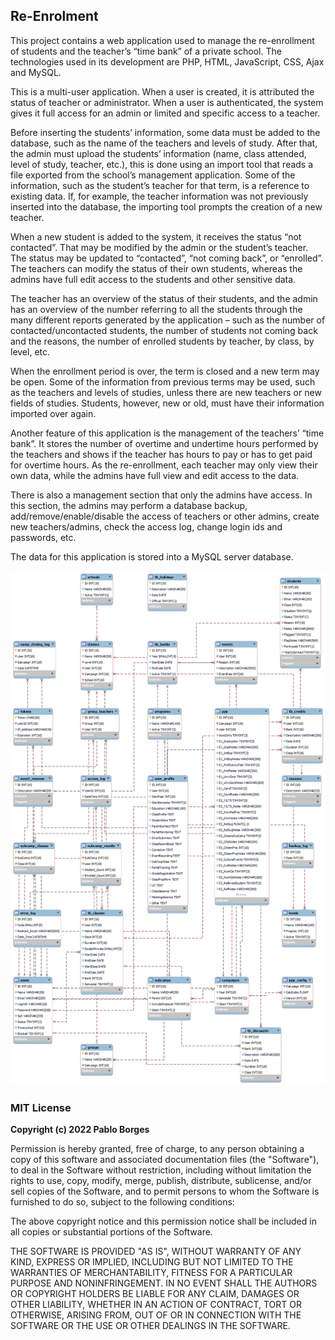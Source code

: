 ## Re-Enrolment

This project contains a web application used to manage the re-enrollment of students and the teacher’s “time bank” of a private school. The technologies used in its development are PHP, HTML, JavaScript, CSS, Ajax and MySQL.

This is a multi-user application. When a user is created, it is attributed the status of teacher or administrator. When a user is authenticated, the system gives it full access for an admin or limited and specific access to a teacher.

Before inserting the students’ information, some data must be added to the database, such as the name of the teachers and levels of study. After that, the admin must upload the students’ information (name, class attended, level of study, teacher, etc.), this is done using an import tool that reads a file exported from the school’s management application. Some of the information, such as the student’s teacher for that term, is a reference to existing data. If, for example, the teacher information was not previously inserted into the database, the importing tool prompts the creation of a new teacher.

When a new student is added to the system, it receives the status “not contacted”. That may be modified by the admin or the student’s teacher. The status may be updated to “contacted”, “not coming back”, or “enrolled”. The teachers can modify the status of their own students, whereas the admins have full edit access to the students and other sensitive data.

The teacher has an overview of the status of their students, and the admin has an overview of the number referring to all the students through the many different reports generated by the application – such as the number of contacted/uncontacted students, the number of students not coming back and the reasons, the number of enrolled students by teacher, by class, by level, etc.

When the enrollment period is over, the term is closed and a new term may be open. Some of the information from previous terms may be used, such as the teachers and levels of studies, unless there are new teachers or new fields of studies. Students, however, new or old, must have their information imported over again.

Another feature of this application is the management of the teachers’ “time bank”. It stores the number of overtime and undertime hours performed by the teachers and shows if the teacher has hours to pay or has to get paid for overtime hours. As the re-enrollment, each teacher may only view their own data, while the admins have full view and edit access to the data.

There is also a management section that only the admins have access. In this section, the admins may perform a database backup, add/remove/enable/disable the access of teachers or other admins, create new teachers/admins, check the access log, change login ids and passwords, etc.

The data for this application is stored into a MySQL server database.

![Image](imgs/img10.png)

### MIT License

**Copyright (c) 2022 Pablo Borges**

Permission is hereby granted, free of charge, to any person obtaining a copy of this software and associated documentation files (the "Software"), to deal in the Software without restriction, including without limitation the rights to use, copy, modify, merge, publish, distribute, sublicense, and/or sell copies of the Software, and to permit persons to whom the Software is furnished to do so, subject to the following conditions:

The above copyright notice and this permission notice shall be included in all copies or substantial portions of the Software.

THE SOFTWARE IS PROVIDED "AS IS", WITHOUT WARRANTY OF ANY KIND, EXPRESS OR IMPLIED, INCLUDING BUT NOT LIMITED TO THE WARRANTIES OF MERCHANTABILITY, FITNESS FOR A PARTICULAR PURPOSE AND NONINFRINGEMENT. IN NO EVENT SHALL THE AUTHORS OR COPYRIGHT HOLDERS BE LIABLE FOR ANY CLAIM, DAMAGES OR OTHER LIABILITY, WHETHER IN AN ACTION OF CONTRACT, TORT OR OTHERWISE, ARISING FROM, OUT OF OR IN CONNECTION WITH THE SOFTWARE OR THE USE OR OTHER DEALINGS IN THE SOFTWARE.

